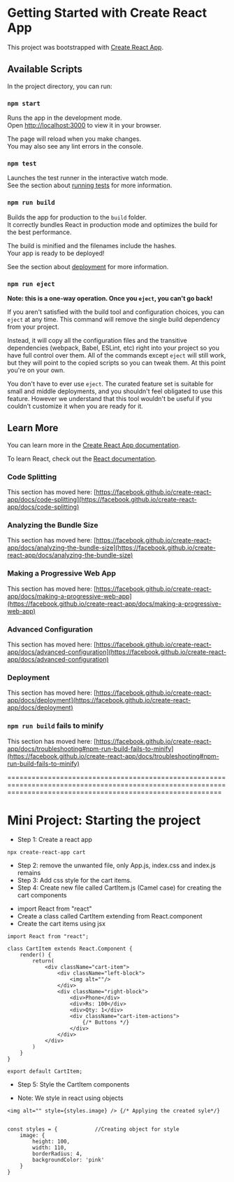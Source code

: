 # Getting Started with Create React App

This project was bootstrapped with [Create React App](https://github.com/facebook/create-react-app).

## Available Scripts

In the project directory, you can run:

### `npm start`

Runs the app in the development mode.\
Open [http://localhost:3000](http://localhost:3000) to view it in your browser.

The page will reload when you make changes.\
You may also see any lint errors in the console.

### `npm test`

Launches the test runner in the interactive watch mode.\
See the section about [running tests](https://facebook.github.io/create-react-app/docs/running-tests) for more information.

### `npm run build`

Builds the app for production to the `build` folder.\
It correctly bundles React in production mode and optimizes the build for the best performance.

The build is minified and the filenames include the hashes.\
Your app is ready to be deployed!

See the section about [deployment](https://facebook.github.io/create-react-app/docs/deployment) for more information.

### `npm run eject`

**Note: this is a one-way operation. Once you `eject`, you can't go back!**

If you aren't satisfied with the build tool and configuration choices, you can `eject` at any time. This command will remove the single build dependency from your project.

Instead, it will copy all the configuration files and the transitive dependencies (webpack, Babel, ESLint, etc) right into your project so you have full control over them. All of the commands except `eject` will still work, but they will point to the copied scripts so you can tweak them. At this point you're on your own.

You don't have to ever use `eject`. The curated feature set is suitable for small and middle deployments, and you shouldn't feel obligated to use this feature. However we understand that this tool wouldn't be useful if you couldn't customize it when you are ready for it.

## Learn More

You can learn more in the [Create React App documentation](https://facebook.github.io/create-react-app/docs/getting-started).

To learn React, check out the [React documentation](https://reactjs.org/).

### Code Splitting

This section has moved here: [https://facebook.github.io/create-react-app/docs/code-splitting](https://facebook.github.io/create-react-app/docs/code-splitting)

### Analyzing the Bundle Size

This section has moved here: [https://facebook.github.io/create-react-app/docs/analyzing-the-bundle-size](https://facebook.github.io/create-react-app/docs/analyzing-the-bundle-size)

### Making a Progressive Web App

This section has moved here: [https://facebook.github.io/create-react-app/docs/making-a-progressive-web-app](https://facebook.github.io/create-react-app/docs/making-a-progressive-web-app)

### Advanced Configuration

This section has moved here: [https://facebook.github.io/create-react-app/docs/advanced-configuration](https://facebook.github.io/create-react-app/docs/advanced-configuration)

### Deployment

This section has moved here: [https://facebook.github.io/create-react-app/docs/deployment](https://facebook.github.io/create-react-app/docs/deployment)

### `npm run build` fails to minify

This section has moved here: [https://facebook.github.io/create-react-app/docs/troubleshooting#npm-run-build-fails-to-minify](https://facebook.github.io/create-react-app/docs/troubleshooting#npm-run-build-fails-to-minify)

=================================================================================================================================================================
# Mini Project: Starting the project

* Step 1: Create a react app
```
npx create-react-app cart
```
* Step 2: remove the unwanted file, only App.js, index.css and index.js remains
* Step 3: Add css style for the cart items.
* Step 4: Create new file called CartItem.js (Camel case) for creating the cart components
- import React from "react"
- Create a class called CartItem extending from React.component
- Create the cart items using jsx
```
import React from "react";

class CartItem extends React.Component {
    render() {
        return(
            <div className="cart-item">
                <div className="left-block">
                    <img alt=""/>
                </div>
                <div className="right-block">
                    <div>Phone</div>
                    <div>Rs: 100</div>
                    <div>Qty: 1</div>
                    <div className="cart-item-actions">
                        {/* Buttons */}
                    </div>
                </div>
            </div>
        )
    }
}

export default CartItem;
```
* Step 5: Style the CartItem components
- Note: We style in react using objects
```
<img alt="" style={styles.image} /> {/* Applying the created syle*/}


const styles = {            //Creating object for style
    image: {
        height: 100,
        width: 110,
        borderRadius: 4,
        backgroundColor: 'pink'
    }
}
```